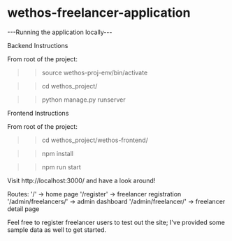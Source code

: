 # wethos-freelancer-application

---Running the application locally---

Backend Instructions

From root of the project:
>> source wethos-proj-env/bin/activate

>> cd wethos_project/

>> python manage.py runserver

Frontend Instructions

From root of the project:
>> cd wethos_project/wethos-frontend/

>> npm install

>> npm run start

Visit http://localhost:3000/ and have a look around!

Routes:
'/' -> home page
'/register' -> freelancer registration
'/admin/freelancers/' -> admin dashboard
'/admin/freelancer/' -> freelancer detail page

Feel free to register freelancer users to test out the site; I've provided some sample data as well to get started.
